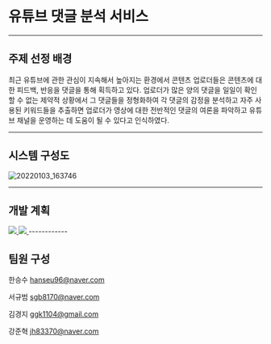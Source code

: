 # 유튜브 댓글 분석 서비스
------------
## 주제 선정 배경
최근 유튜브에 관한 관심이 지속해서 높아지는 환경에서 콘텐츠 업로더들은 콘텐츠에 대한 피드백, 반응을 댓글을 통해 획득하고 있다. 업로더가 많은 양의 댓글을 일일이 확인할 수 없는 제약적 상황에서 그 댓글들을 정형화하여 각 댓글의 감정을 분석하고 자주 사용된 키워드들을 추출하면 업로더가 영상에 대한 전반적인 댓글의 여론을 파악하고 유튜브 채널을 운영하는 데 도움이 될 수 있다고 인식하였다.

------------

## 시스템 구성도
![20220103_163746](https://user-images.githubusercontent.com/70521476/147908142-249d7b0c-74eb-4f37-86b0-a911cf0928f7.png)

------------

## 개발 계획

  <a href="https://trello.com/b/xjsdTC33/tothemoon">
    <img src="https://img.shields.io/badge/Trello-3DDC84?style=for-the-badge&logo=Trello&logoColor=white">
  </a>
  
  <a href="https://www.notion.so/865a1642082849d2ad836bc14d92802c">
    <img src="https://img.shields.io/badge/Notion-000000?style=for-the-badge&logo=Notion&logoColor=white">
  </a>
------------

## 팀원 구성

한승수 hanseu96@naver.com

서규범 sgb8170@naver.com

김경지 ggk1104@gmail.com

강준혁 jh83370@naver.com
